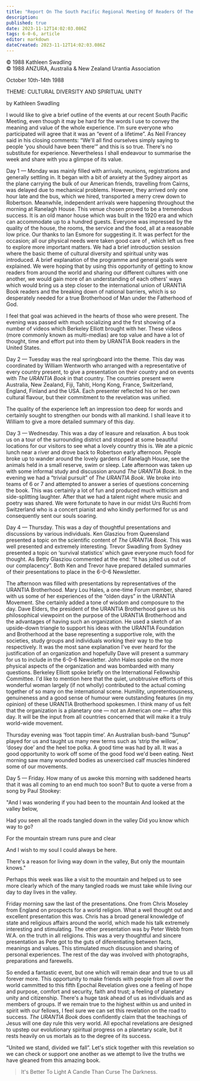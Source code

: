 ```yaml
---
title: "Report On The South Pacific Regional Meeting Of Readers Of The Urantia Book"
description: 
published: true
date: 2023-11-12T14:02:03.086Z
tags: 6-0-6, article
editor: markdown
dateCreated: 2023-11-12T14:02:03.086Z
---
```


<p class="v-card v-sheet theme--light gray lighten-3 px-2 py-1">© 1988 Kathleen Swadling<br>© 1988 ANZURA, Australia & New Zealand Urantia Association</p>

October 10th-14th 1988

THEME: CULTURAL DIVERSITY AND SPIRITUAL UNITY

by Kathleen Swadling

I would like to give a brief outline of the events at our recent South Pacific Meeting, even though it may be hard for the words I use to convey the meaning and value of the whole experience. I'm sure everyone who participated will agree that it was an “event of a lifetime”. As Neil Francey said in his closing comments: “We'll all find ourselves simply saying to people ‘you should have been there’” and this is so true. There's no substitute for experience. Nevertheless I shall endeavour to summarise the week and share with you a glimpse of its value.

Day 1 — Monday was mainly filled with arrivals, reunions, registrations and generally settling in. It began with a bit of anxiety at the Sydney airport as the plane carrying the bulk of our American friends, travelling from Cairns, was delayed due to mechanical problems. However, they arrived only one hour late and the bus, which we hired, transported a merry crew down to Robertson. Meanwhile, independent arrivals were happening throughout the morning at Ranelagh House. This venue chosen proved to be a tremendous success. It is an old manor house which was built in the 1920 era and which can accommodate up to a hundred guests. Everyone was impressed by the quality of the house, the rooms, the service and the food, all at a reasonable low price. Our thanks to Ian Esmore for suggesting it. It was perfect for the occasion; all our physical needs were taken good care of , which left us free to explore more important matters. We had a brief introduction session where the basic theme of cultural diversity and spiritual unity was introduced. A brief explanation of the programme and general goals were explained. We were hoping that by using this opportunity of getting to know readers from around the world and sharing our different cultures with one another, we would gain more of an understanding of each others' ways which would bring us a step closer to the international union of URANTIA Book readers and the breaking down of national barriers, which is so desperately needed for a true Brotherhood of Man under the Fatherhood of God.

I feel that goal was achieved in the hearts of those who were present. The evening was passed with much socializing and the first showing of a number of videos which Berkeley Elliott brought with her. These videos (more commonly known as multi-medias) are top value and have a lot of thought, time and effort put into them by URANTIA Book readers in the United States.

Day 2 — Tuesday was the real springboard into the theme. This day was coordinated by William Wentworth who arranged with a representative of every country present, to give a presentation on their country and on events with _The URANTIA Book_ in that country. The countries present were Australia, New Zealand, Fiji, Tahiti, Hong Kong, France, Switzerland, England, Finland and the USA. Each presenter reflected his or her own cultural flavour, but their commitment to the revelation was unified.

The quality of the experience left an impression too deep for words and certainly sought to strengthen our bonds with all mankind. I shall leave it to William to give a more detailed summary of this day.

Day 3 — Wednesday. This was a day of leasure and relaxation. A bus took us on a tour of the surrounding district and stopped at some beautiful locations for our visitors to see what a lovely country this is. We ate a picnic lunch near a river and drove back to Robertson early afternoon. People broke up to wander around the lovely gardens of Ranelagh House, see the animals held in a small reserve, swim or sleep. Late afternoon was taken up with some informal study and discussion around _The URANTIA Book_. In the evening we had a “trivial pursuit” of _The URANTIA Book_. We broke into teams of 6 or 7 and attempted to answer a series of questions concerning the book. This was certainly a lot of fun and produced much witticism and side-splitting laughter. After that we had a talent night where music and poetry was shared. We were fortunate to have in our midst Urs Ruchti from Switzerland who is a concert pianist and who kindly performed for us and consequently sent our souls soaring.

Day 4 — Thursday. This was a day of thoughtful presentations and discussions by various individuals. Ken Glasziou from Queensland presented a topic on the scientific content of _The URANTIA Book_. This was well presented and extremely interesting. Trevor Swadling from Sydney presented a topic on ‘survival statistics’ which gave everyone much food for thought. As Betty Glasziou commented at the end: “It has jolted us out of our complacency”. Both Ken and Trevor have prepared detailed summaries of their presentations to place in the 6-0-6 Newsletter.

The afternoon was filled with presentations by representatives of the URANTIA Brotherhood. Mary Lou Hales, a one-time Forum member, shared with us some of her experiences of the “olden days” in the URANTIA Movement. She certainly added a tone of wisdom and composure to the day. Dave Elders, the president of the URANTIA Brotherhood gave us his philosophical viewpoint on the purpose of the URANTIA Brotherhood and the advantages of having such an organization. He used a sketch of an upside-down triangle to support his ideas with the URANTIA Foundation and Brotherhood at the base representing a supportive role, with the societies, study groups and individuals working their way to the top respectively. It was the most sane explanation I've ever heard for the justification of an organization and hopefully Dave will present a summary for us to include in the 6-0-6 Newsletter. John Hales spoke on the more physical aspects of the organization and was bombarded with many questions. Berkeley Elliott spoke briefly on the International Fellowship Committee. I'd like to mention here that the quiet, unobtrusive efforts of this wonderful woman largely (if not wholly) contributed to the actual coming together of so many on the international scene. Humility, unpretentiousness, genuineness and a good sense of humour were outstanding features (in my opinion) of these URANTIA Brotherhood spokesmen. I think many of us felt that the organization is a planetary one — not an American one — after this day. It will be the input from all countries concerned that will make it a truly world-wide movement.

Thursday evening was ‘foot tappin time’. An Australian bush-band “Sunup” played for us and taught us many new terms such as ‘strip the willow’, ‘dosey doe’ and the heel toe polka. A good time was had by all. It was a good opportunity to work off some of the good food we'd been eating. Next morning saw many wounded bodies as unexercised calf muscles hindered some of our movements.

Day 5 — Friday. How many of us awoke this morning with saddened hearts that it was all coming to an end much too soon? But to quote a verse from a song by Paul Stookey:

"And I was wondering if you had been to the mountain And looked at the valley below,

Had you seen all the roads tangled down in the valley Did you know which way to go?

For the mountain stream runs pure and clear

And I wish to my soul I could always be here.

There's a reason for living way down in the valley, But only the mountain knows."

Perhaps this week was like a visit to the mountain and helped us to see more clearly which of the many tangled roads we must take while living our day to day lives in the valley.

Friday morning saw the last of the presentations. One from Chris Moseley from England on prospects for a world religion. What a well thought out and excellent presentation this was. Chris has a broad general knowledge of state and religious affairs around the world, which made his talk extremely interesting and stimulating. The other presentation was by Peter Webb from W.A. on the truth in all religions. This was a very thoughtful and sincere presentation as Pete got to the guts of diferentiating between facts, meanings and values. This stimulated much discussion and sharing of personal experiences. The rest of the day was involved with photographs, preparations and farewells.

So ended a fantastic event, but one which will remain dear and true to us all forever more. This opportunity to make friends with people from all over the world cammitted to this fifth Epochal Revelation gives one a feeling of hope and purpose, comfort and security, faith and trust; a feeling of planetary unity and citizenship. There's a huge task ahead of us as individuals and as members of groups. If we remain true to the highest within us and united in spirit with our fellows, I feel sure we can set this revelation on the road to success. _The URANTIA Book_ does confidently claim that the teachings of Jesus will one day rule this very world. All epochal revelations are designed to upstep our evolutionary spiritual progress on a planetary scale, but it rests heavily on us mortals as to the degree of its success.

“United we stand, divided we fall”. Let's stick together with this revelation so we can check or support one another as we attempt to live the truths we have gleaned from this amazing book.

> It's Better To Light A Candle Than Curse The Darkness.